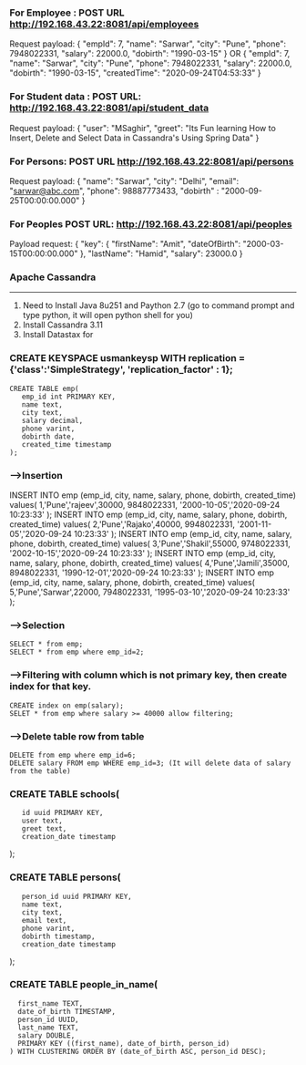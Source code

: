 ### For Employee : POST URL http://192.168.43.22:8081/api/employees
Request payload:
{
    "empId": 7,
    "name": "Sarwar",
    "city": "Pune",
    "phone": 7948022331,
    "salary": 22000.0,
    "dobirth": "1990-03-15"
}
OR
{
    "empId": 7,
    "name": "Sarwar",
    "city": "Pune",
    "phone": 7948022331,
    "salary": 22000.0,
    "dobirth": "1990-03-15",
    "createdTime": "2020-09-24T04:53:33"
}


### For Student data : POST URL: http://192.168.43.22:8081/api/student_data
Request payload:
{
	"user": "MSaghir",
	"greet": "Its Fun learning How to Insert, Delete and Select Data in Cassandra's Using Spring Data"
}

### For Persons: POST URL http://192.168.43.22:8081/api/persons
Request payload:
{
    "name": "Sarwar",
    "city": "Delhi",
    "email": "sarwar@abc.com",
    "phone": 98887773433,
    "dobirth" : "2000-09-25T00:00:00.000"
}

### For Peoples POST URL: http://192.168.43.22:8081/api/peoples
Payload request:
{
    "key": {
        "firstName": "Amit",
        "dateOfBirth": "2000-03-15T00:00:00.000"
    },
    "lastName": "Hamid",
    "salary": 23000.0
}

### Apache Cassandra
-------------------
1. Need to Install Java 8u251 and Paython 2.7 (go to command prompt and type python, it will open python shell for you)
2. Install Cassandra 3.11
3. Install Datastax for 

### CREATE KEYSPACE usmankeysp WITH replication = {'class':'SimpleStrategy', 'replication_factor' : 1};

	CREATE TABLE emp(
	   emp_id int PRIMARY KEY,
	   name text,
	   city text,
	   salary decimal,
	   phone varint,
	   dobirth date,
	   created_time timestamp
	);
   
 ### -->Insertion 
  INSERT INTO emp (emp_id, city, name, salary, phone, dobirth, created_time) values(  1,'Pune','rajeev',30000, 9848022331, '2000-10-05','2020-09-24 10:23:33' );
  INSERT INTO emp (emp_id, city, name, salary, phone, dobirth, created_time) values(  2,'Pune','Rajako',40000, 9948022331, '2001-11-05','2020-09-24 10:23:33' );
  INSERT INTO emp (emp_id, city, name, salary, phone, dobirth, created_time) values(  3,'Pune','Shakil',55000, 9748022331, '2002-10-15','2020-09-24 10:23:33' );
  INSERT INTO emp (emp_id, city, name, salary, phone, dobirth, created_time) values(  4,'Pune','Jamili',35000, 8948022331, '1990-12-01','2020-09-24 10:23:33' );
  INSERT INTO emp (emp_id, city, name, salary, phone, dobirth, created_time) values(  5,'Pune','Sarwar',22000, 7948022331, '1995-03-10','2020-09-24 10:23:33' );
  
 ### -->Selection
	SELECT * from emp;
	SELECT * from emp where emp_id=2;
	
 ### -->Filtering with column which is not primary key, then create index for that key.
   	CREATE index on emp(salary);
   	SELET * from emp where salary >= 40000 allow filtering;
   
 ### -->Delete table row from table
 	DELETE from emp where emp_id=6;
	DELETE salary FROM emp WHERE emp_id=3; (It will delete data of salary from the table)

###  CREATE TABLE schools(
	   id uuid PRIMARY KEY,
	   user text,
	   greet text,
	   creation_date timestamp
   );
   

###   CREATE TABLE persons(
	   person_id uuid PRIMARY KEY,
	   name text,
	   city text,
	   email text,
	   phone varint,
	   dobirth timestamp,
	   creation_date timestamp
   );
   
 ###  CREATE TABLE people_in_name(
	  first_name TEXT,
	  date_of_birth TIMESTAMP,
	  person_id UUID,
	  last_name TEXT,
	  salary DOUBLE,
	  PRIMARY KEY ((first_name), date_of_birth, person_id)
	) WITH CLUSTERING ORDER BY (date_of_birth ASC, person_id DESC);
